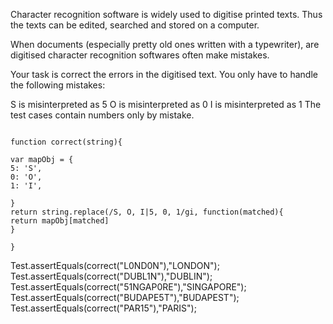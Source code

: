 Character recognition software is widely used to digitise printed texts. Thus the texts can be edited, searched and stored on a computer.

When documents (especially pretty old ones written with a typewriter), are digitised character recognition softwares often make mistakes.

Your task is correct the errors in the digitised text. You only have to handle the following mistakes:

S is misinterpreted as 5
O is misinterpreted as 0
I is misinterpreted as 1
The test cases contain numbers only by mistake.

```

function correct(string){

var mapObj = {
5: 'S', 
0: 'O', 
1: 'I', 

}
return string.replace(/S, O, I|5, 0, 1/gi, function(matched){
return mapObj[matched]
}

}
```

Test.assertEquals(correct("L0ND0N"),"LONDON");
Test.assertEquals(correct("DUBL1N"),"DUBLIN");
Test.assertEquals(correct("51NGAP0RE"),"SINGAPORE");
Test.assertEquals(correct("BUDAPE5T"),"BUDAPEST");
Test.assertEquals(correct("PAR15"),"PARIS");
